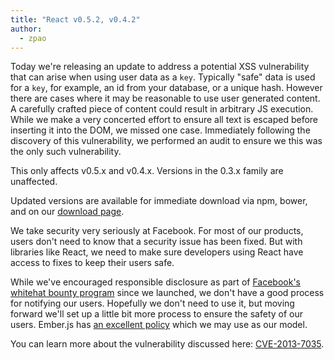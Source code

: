```yaml
---
title: "React v0.5.2, v0.4.2"
author:
  - zpao
---
```


Today we're releasing an update to address a potential XSS vulnerability that can arise when using user data as a `key`. Typically "safe" data is used for a `key`, for example, an id from your database, or a unique hash. However there are cases where it may be reasonable to use user generated content. A carefully crafted piece of content could result in arbitrary JS execution. While we make a very concerted effort to ensure all text is escaped before inserting it into the DOM, we missed one case. Immediately following the discovery of this vulnerability, we performed an audit to ensure we this was the only such vulnerability.

This only affects v0.5.x and v0.4.x. Versions in the 0.3.x family are unaffected.

Updated versions are available for immediate download via npm, bower, and on our [download page](/react/downloads.html).

We take security very seriously at Facebook. For most of our products, users don't need to know that a security issue has been fixed. But with libraries like React, we need to make sure developers using React have access to fixes to keep their users safe.

While we've encouraged responsible disclosure as part of [Facebook's whitehat bounty program](https://www.facebook.com/whitehat/) since we launched, we don't have a good process for notifying our users. Hopefully we don't need to use it, but moving forward we'll set up a little bit more process to ensure the safety of our users. Ember.js has [an excellent policy](http://emberjs.com/security/) which we may use as our model.

You can learn more about the vulnerability discussed here: [CVE-2013-7035](https://groups.google.com/forum/#!topic/reactjs/OIqxlB2aGfU).